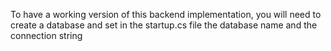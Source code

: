 To have a working version of this backend implementation, you will need to create a database and 
set in the startup.cs file the database name and the connection string